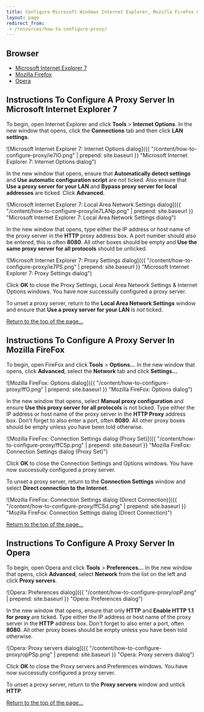 ```yaml
---
title: Configure Microsoft Windows Internet Explorer, Mozilla FireFox & Opera To Use A Proxy Server
layout: page
redirect_from:
 - /resources/how-to-configure-proxy/
---
```

## Browser

- [Microsoft Internet Explorer 7](#ie7 "Instructions on how to configure Microsoft Internet Explorer 7 to use a proxy server")
- [Mozilla Firefox](#firefox "Instructions on how to configure Mozilla Firefox to use a proxy server")
- [Opera](#opera "Instructions on how to configure Opera to use a proxy server")

## Instructions To Configure A Proxy Server In Microsoft Internet Explorer 7

To begin, open Internet Explorer and click **Tools** &gt; **Internet Options**. In the new window that opens, click the **Connections** tab and then click **LAN settings**.

![Microsoft Internet Explorer 7: Internet Options dialog]({{ "/content/how-to-configure-proxy/ie7IO.png" | prepend: site.baseurl }} "Microsoft Internet Explorer 7: Internet Options dialog")

In the new window that opens, ensure that **Automatically detect settings** and **Use automatic configuration script** are not ticked. Also ensure that **Use a proxy server for your LAN** and **Bypass proxy server for local addresses** are ticked. Click **Advanced**.

![Microsoft Internet Explorer 7: Local Area Network Settings dialog]({{ "/content/how-to-configure-proxy/ie7LANp.png" | prepend: site.baseurl }} "Microsoft Internet Explorer 7: Local Area Network Settings dialog")

In the new window that opens, type either the IP address or host name of the proxy server in the **HTTP** proxy address box. A port number should also be entered, this is often **8080**. All other boxes should be empty and **Use the same proxy server for all protocols** should be unticked.

![Microsoft Internet Explorer 7: Proxy Settings dialog]({{ "/content/how-to-configure-proxy/ie7PS.png" | prepend: site.baseurl }} "Microsoft Internet Explorer 7: Proxy Settings dialog")

Click **OK** to close the Proxy Settings, Local Area Network Settings &amp; Internet Options windows.  You have now successully configured a proxy server.

To unset a proxy server, return to the **Local Area Network Settings** window and ensure that **Use a proxy server for your LAN** is <em>not</em> ticked.
	
[Return to the top of the page...](#main "Go to the top of the page")

## Instructions To Configure A Proxy Server In Mozilla FireFox

To begin, open FireFox and click **Tools** &gt; **Options...** In the new window that opens, click **Advanced**, select the **Network** tab and click **Settings...**

![Mozilla FireFox: Options dialog]({{ "/content/how-to-configure-proxy/ffO.png" | prepend: site.baseurl }} "Mozilla FireFox: Options dialog")

In the new window that opens, select **Manual proxy configuration** and ensure **Use this proxy server for all protocols** is not ticked. Type either the IP address or host name of the proxy server in the **HTTP Proxy** address box. Don't forget to also enter a port, often **8080**. All other proxy boxes should be empty unless you have been told otherwise.

![Mozilla FireFox: Connection Settings dialog (Proxy Set)]({{ "/content/how-to-configure-proxy/ffCSp.png" | prepend: site.baseurl }} "Mozilla FireFox: Connection Settings dialog (Proxy Set)")

Click **OK** to close the Connection Settings and Options windows.  You have now successully configured a proxy server.

To unset a proxy server, return to the **Connection Settings** window and select **Direct connection to the Internet**.

![Mozilla FireFox: Connection Settings dialog (Direct Connection)]({{ "/content/how-to-configure-proxy/ffCSd.png" | prepend: site.baseurl }} "Mozilla FireFox: Connection Settings dialog (Direct Connection)")
	
[Return to the top of the page...](#main "Go to the top of the page")

## Instructions To Configure A Proxy Server In Opera

To begin, open Opera and click **Tools** &gt; **Preferences...** In the new window that opens, click **Advanced**, select **Network** from the list on the left and click **Proxy servers**.

![Opera: Preferences dialog]({{ "/content/how-to-configure-proxy/opP.png" | prepend: site.baseurl }} "Opera: Preferences dialog")

In the new window that opens, ensure that only **HTTP** and **Enable HTTP 1.1 for proxy** are ticked. Type either the IP address or host name of the proxy server in the **HTTP** address box. Don't forget to also enter a port, often **8080**. All other proxy boxes should be empty unless you have been told otherwise.

![Opera: Proxy servers dialog]({{ "/content/how-to-configure-proxy/opPSp.png" | prepend: site.baseurl }} "Opera: Proxy servers dialog")

Click **OK** to close the Proxy servers and Preferences windows.  You have now successully configured a proxy server.

To unset a proxy server, return to the **Proxy servers** window and untick **HTTP**.
	
[Return to the top of the page...](#main "Go to the top of the page")